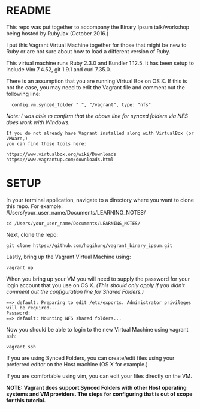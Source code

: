 # README

This repo was put together to accompany the Binary Ipsum talk/workshop being
hosted by RubyJax (October 2016.)

I put this Vagrant Virtual Machine together for those that might be new to Ruby
or are not sure about how to load a different version of Ruby.

This virtual machine runs Ruby 2.3.0 and Bundler 1.12.5.  It has been setup to
include Vim 7.4.52, git 1.9.1 and curl 7.35.0.

There is an assumption that you are running Virtual Box on OS X.  If this is not
the case, you may need to edit the Vagrant file and comment out the following
line:

```
  config.vm.synced_folder ".", "/vagrant", type: "nfs"
```

*Note:  I was able to confirm that the above line for synced folders via NFS does work with Windows.*


    If you do not already have Vagrant installed along with VirtualBox (or VMWare,)
    you can find those tools here:

    https://www.virtualbox.org/wiki/Downloads
    https://www.vagrantup.com/downloads.html


# SETUP

In your terminal application, navigate to a directory where you want to clone
this repo.  For example:  /Users/your_user_name/Documents/LEARNING_NOTES/

```
cd /Users/your_user_name/Documents/LEARNING_NOTES/
```

Next, clone the repo:

```
git clone https://github.com/hogihung/vagrant_binary_ipsum.git
```

Lastly, bring up the Vagrant Virtual Machine using:

```
vagrant up
```

When you bring up your VM you will need to supply the password for your login
account that you use on OS X.  *(This should only apply if you didn't comment
out the configuration line for Shared Folders.)*

```
==> default: Preparing to edit /etc/exports. Administrator privileges will be required...
Password:
==> default: Mounting NFS shared folders...
```

Now you should be able to login to the new Virtual Machine using vagrant ssh:

```
vagrant ssh
```

If you are using Synced Folders, you can create/edit files using your preferred
editor on the Host machine (OS X for example.)  

If you are comfortable using vim, you can edit your files directly on the VM.

**NOTE: Vagrant does support Synced Folders with other Host operating systems
        and VM providers.  The steps for configuring that is out of scope for
        this tutorial.**

